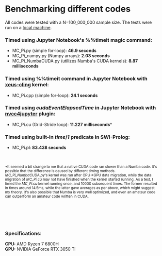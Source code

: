 # Benchmarking different codes

All codes were tested with a N=100_000_000 sample size. The tests were run on a [local machine](#specifications).

### Timed using Jupyter Notebook's %%timeit magic command:
- MC_Pi.py (simple for-loop): **46.9 seconds**
- MC_Pi_numpy.py (Numpy arrays): **2.03 seconds**
- MC_Pi_NumbaCUDA.py (utilizes Numba's CUDA kernels): **8.87 milliseconds**

### Timed using %%timeit command in Jupyter Notebook with [xeus-cling](https://github.com/jupyter-xeus/xeus-cling) kernel:
- MC_Pi.cpp (simple for-loop): **24.1 seconds**

### Timed using _cudaEventElapsedTime_ in Jupyter Notebook with [nvcc4jupyter](https://github.com/andreinechaev/nvcc4jupyter) plugin:
- MC_Pi.cu (Grid-Stride loop): **11.227 milliseconds***

### Timed using built-in _time_/_1_ predicate in SWI-Prolog:
- MC_Pi.pl: **83.438 seconds**

<br></br>
<sub>*It seemed a bit strange to me that a native CUDA code ran slower than a Numba code. It's possible that the difference is caused by different timing methods. _MC_Pi_NumbaCUDA.py_'s kernel was ran after CPU->GPU data migration, while the data migration of _MC_Pi.cu_ may not have finished when the kernel started running. As a test, I timed the _MC_Pi.cu_ kernel running once, and 10000 subsequent times. The former resulted in times around 14.5ms, while the latter gave averages as per above, which might suggest my theory. It's also possible that Numba is very well optimized, and even an amateur code can outperform an amateur code written in CUDA.</sub> 

<br></br>
<br></br>
### Specifications:
**CPU:** AMD Ryzen 7 6800H \
**GPU:** NVIDIA GeForce RTX 3050 Ti
